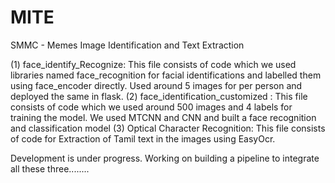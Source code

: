 # MITE
SMMC - Memes Image Identification and Text Extraction

(1) face_identify_Recognize: This file consists of code which we used libraries named face_recognition  for facial identifications and labelled them using face_encoder directly. Used around 5 images for per person and deployed the same in flask.
(2) face_identification_customized : This file consists of code which we used around 500 images and 4 labels for training the model. We used MTCNN and CNN and built a face recognition and classification model
(3) Optical Character Recognition:  This file consists of code for Extraction of Tamil text in the images using EasyOcr.


Development is under progress. Working on building a pipeline to integrate all these three........
